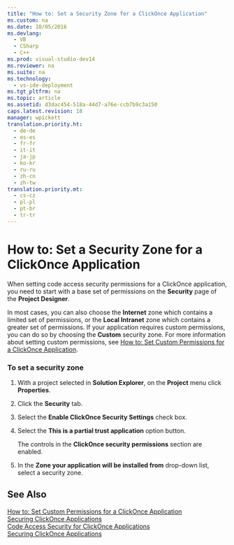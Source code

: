 ```yaml
---
title: "How to: Set a Security Zone for a ClickOnce Application"
ms.custom: na
ms.date: 10/05/2016
ms.devlang: 
  - VB
  - CSharp
  - C++
ms.prod: visual-studio-dev14
ms.reviewer: na
ms.suite: na
ms.technology: 
  - vs-ide-deployment
ms.tgt_pltfrm: na
ms.topic: article
ms.assetid: d3dac454-518a-44d7-a76e-ccb7b9c3a150
caps.latest.revision: 18
manager: wpickett
translation.priority.ht: 
  - de-de
  - es-es
  - fr-fr
  - it-it
  - ja-jp
  - ko-kr
  - ru-ru
  - zh-cn
  - zh-tw
translation.priority.mt: 
  - cs-cz
  - pl-pl
  - pt-br
  - tr-tr
---
```

# How to: Set a Security Zone for a ClickOnce Application
When setting code access security permissions for a ClickOnce application, you need to start with a base set of permissions on the **Security** page of the **Project Designer**.  
  
 In most cases, you can also choose the **Internet** zone which contains a limited set of permissions, or the **Local Intranet** zone which contains a greater set of permissions. If your application requires custom permissions, you can do so by choosing the **Custom** security zone. For more information about setting custom permissions, see [How to: Set Custom Permissions for a ClickOnce Application](../VS_IDE/How-to--Set-Custom-Permissions-for-a-ClickOnce-Application.md).  
  
### To set a security zone  
  
1.  With a project selected in **Solution Explorer**, on the **Project** menu click **Properties**.  
  
2.  Click the **Security** tab.  
  
3.  Select the **Enable ClickOnce Security Settings** check box.  
  
4.  Select the **This is a partial trust application** option button.  
  
     The controls in the **ClickOnce security permissions** section are enabled.  
  
5.  In the **Zone your application will be installed from** drop-down list, select a security zone.  
  
## See Also  
 [How to: Set Custom Permissions for a ClickOnce Application](../VS_IDE/How-to--Set-Custom-Permissions-for-a-ClickOnce-Application.md)   
 [Securing ClickOnce Applications](../VS_IDE/Securing-ClickOnce-Applications.md)   
 [Code Access Security for ClickOnce Applications](../VS_IDE/Code-Access-Security-for-ClickOnce-Applications.md)   
 [Securing ClickOnce Applications](../VS_IDE/Securing-ClickOnce-Applications.md)
